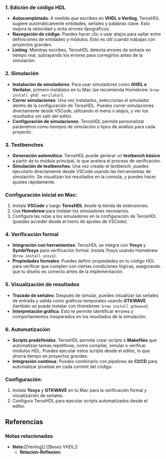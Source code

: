 

### 1. **Edición de código HDL**
   - **Autocompletado**: A medida que escribes en **VHDL o Verilog**, TerosHDL sugiere automáticamente entidades, señales y palabras clave. Esto mejora la velocidad y evita errores tipográficos.
   - **Navegación de código**: Puedes hacer clic o usar atajos para saltar entre definiciones de entidades y módulos. Esto es útil cuando trabajas con proyectos grandes.
   - **Linting**: Mientras escribes, TerosHDL detecta errores de sintaxis en tiempo real, subrayando los errores para corregirlos antes de la simulación.

### 2. **Simulación**
   - **Instalación de simuladores**: Para usar simuladores como **GHDL o Verilator**, primero instálalos en tu Mac (se recomienda Homebrew: `brew install ghdl verilator`).
   - **Correr simulaciones**: Una vez instalados, seleccionas el simulador dentro de la configuración de TerosHDL. Puedes correr simulaciones directamente desde VSCode, utilizando el menú o atajos, y ver los resultados sin salir del editor.
   - **Configuración de simulaciones**: TerosHDL permite personalizar parámetros como tiempos de simulación o tipos de análisis para cada proyecto.

### 3. **Testbenches**
   - **Generación automática**: TerosHDL puede generar un **testbench básico** a partir de tu módulo principal, lo que acelera el proceso de verificación.
   - **Simulación de testbenches**: Una vez creado el testbench, puedes ejecutarlo directamente desde VSCode usando las herramientas de simulación. Se visualizan los resultados en la consola, y puedes hacer ajustes rápidamente.

### Configuración inicial en Mac:
1. Instala **VSCode** y luego **TerosHDL** desde la tienda de extensiones.
2. Usa **Homebrew** para instalar los simuladores necesarios.
3. Configura las rutas a los simuladores en la configuración de TerosHDL (puedes acceder desde el menú de ajustes de VSCode).


### 4. **Verificación formal**
   - **Integración con herramientas**: TerosHDL se integra con **Yosys** y **SymbiYosys** para verificación formal. Instala Yosys usando Homebrew (`brew install yosys`).
   - **Propiedades formales**: Puedes definir propiedades en tu código HDL para verificar que cumplen con ciertas condiciones lógicas, asegurando que tu diseño es correcto antes de la implementación.

### 5. **Visualización de resultados**
   - **Trazado de señales**: Después de simular, puedes visualizar las señales de entrada y salida como gráficos temporales usando **GTKWAVE** (también se puede instalar con Homebrew: `brew install gtkwave`).
   - **Interpretación gráfica**: Esto te permite identificar errores y comportamientos inesperados en los resultados de la simulación.

### 6. **Automatización**
   - **Scripts predefinidos**: TerosHDL permite crear scripts o **Makefiles** que automatizan tareas repetitivas, como compilar, simular o verificar módulos HDL. Puedes ejecutar estos scripts desde el editor, lo que ahorra tiempo en proyectos grandes.
   - **Integración continua**: Puedes combinarlo con pipelines de **CI/CD** para automatizar pruebas en cada commit del código.

### Configuración:
1. Instala **Yosys** y **GTKWAVE** en tu Mac para la verificación formal y visualización de señales.
2. Configura TerosHDL para ejecutar scripts automatizados desde el editor.





















## Referencias
### Notas relacionadas
- **Nota:**[[Verilog]] [[Bases VHDL]]
	- **Relacion-Reflexion:**